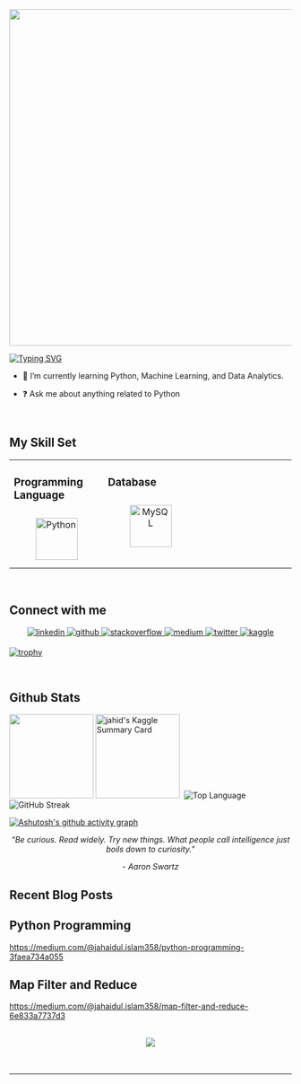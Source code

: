 <div align="center">
<img src="https://i.pinimg.com/originals/fc/71/63/fc71635c7f1b09ed30413f59bb749582.gif" align="center" height="" width="600" />
</div>  
  

[![Typing SVG](https://readme-typing-svg.demolab.com?font=Fira+Code&weight=900&size=34&pause=1000&color=1F7404&center=true&vCenter=true&width=442&height=54&lines=Hi%2C+I'm+Jahaidul+Islam;An+Data+Science+Aspirant+%F0%9F%9A%80)](https://git.io/typing-svg)

- 🌱 I’m currently learning Python, Machine Learning, and Data Analytics.  
  

- ❓ Ask me about anything related to Python  
  

<br/>  


## My Skill Set  
<table><tr><td valign="top" width="33%">



### Programming Language  
<div align="center">  
<a href="https://www.python.org/" target="_blank"><img style="margin: 10px" src="https://profilinator.rishav.dev/skills-assets/python-original.svg" alt="Python" height="75" /></a>  
</div>

</td><td valign="top" width="33%">



### Database  
<div align="center">  
<a href="https://www.mysql.com/" target="_blank"><img style="margin: 10px" src="https://profilinator.rishav.dev/skills-assets/mysql-original-wordmark.svg" alt="MySQL" height="75" /></a>  
</div>

</td><td valign="top" width="33%">



</td></tr></table>  

<br/>  


## Connect with me  
<div align="center">
<a href="https://linkedin.com/in/jahaidul-islam358" target="_blank">
<img src=https://img.shields.io/badge/linkedin-%231E77B5.svg?&style=for-the-badge&logo=linkedin&logoColor=white alt=linkedin style="margin-bottom: 5px;" />
</a>
<a href="https://github.com/jahaidul" target="_blank">
<img src=https://img.shields.io/badge/github-%2324292e.svg?&style=for-the-badge&logo=github&logoColor=white alt=github style="margin-bottom: 5px;" />
</a>
<a href="https://stackoverflow.com/users/12724247/jahaidul-islam" target="_blank">
<img src=https://img.shields.io/badge/stackoverflow-%23F28032.svg?&style=for-the-badge&logo=stackoverflow&logoColor=white alt=stackoverflow style="margin-bottom: 5px;" />
</a>
<a href="https://medium.com/@jahaidul.islam358" target="_blank">
<img src=https://img.shields.io/badge/medium-%23292929.svg?&style=for-the-badge&logo=medium&logoColor=white alt=medium style="margin-bottom: 5px;" />
</a>
<a href="https://twitter.com/Jahaidul35" target="_blank">
<img src=https://img.shields.io/badge/twitter-%2300acee.svg?&style=for-the-badge&logo=twitter&logoColor=white alt=twitter style="margin-bottom: 5px;" />
</a>
<a href="https://www.kaggle.com/jahaidulislam" target="_blank">
<img src=https://img.shields.io/badge/kaggle-%2344BAE8.svg?&style=for-the-badge&logo=kaggle&logoColor=white alt=kaggle style="margin-bottom: 5px;" />
</a>  
</div>  
  


[![trophy](https://github-profile-trophy.vercel.app/?username=jahaidul)](https://github.com/jahaidul/github-profile-trophy)

<br/>  


## Github Stats  
<img src="https://github-readme-stats.vercel.app/api?username=jahaidul&show_icons=true" height="150"/>
<img src="https://kaggle-card.chienhsiang-hung.eu.org/api/svg?jahaidulislam" alt="jahid's Kaggle Summary Card" height="150"/>&nbsp;
    <img alt = "Top Language" src="https://github-readme-stats.vercel.app/api/top-langs/?  
<br/>  


[![GitHub Streak](https://streak-stats.demolab.com?user=jahaidul)](https://git.io/streak-stats)
<br/>

[![Ashutosh's github activity graph](https://github-readme-activity-graph.cyclic.app/graph?username=jahaidul&theme=vue)](https://github.com/jahaidul/github-readme-activity-graph)
<br/>

<p align="center"><i>“Be curious. Read widely. Try new things. What people call intelligence just boils down to curiosity.”</i></p>
<p align="center"><i>- Aaron Swartz </i></p>


## Recent Blog Posts  
  
  ## Python Programming
  
  https://medium.com/@jahaidul.islam358/python-programming-3faea734a055
  <br/>
  
  ## Map Filter and Reduce
  https://medium.com/@jahaidul.islam358/map-filter-and-reduce-6e833a7737d3
  <br/>
  


  

<br/>  

<div align="center">
<img src="https://komarev.com/ghpvc/?username=jahaidul&&style=flat-square" align="center" />
</div>  
  

<br/>  

<div align="center"></div>
<br />

----
